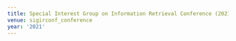 ```yaml
---
title: Special Interest Group on Information Retrieval Conference (2021)
venue: sigirconf_conference
year: '2021'
---
```

